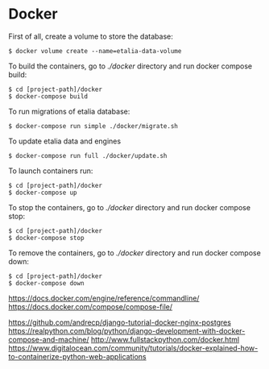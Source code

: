 Docker
======

First of all, create a volume to store the database:

    $ docker volume create --name=etalia-data-volume

To build the containers, go to _./docker_ directory and run docker compose build:

    $ cd [project-path]/docker
    $ docker-compose build

To run migrations of etalia database:

    $ docker-compose run simple ./docker/migrate.sh

To update etalia data and engines

    $ docker-compose run full ./docker/update.sh

To launch containers run:

    $ cd [project-path]/docker
    $ docker-compose up

To stop the containers, go to _./docker_ directory and run docker compose stop:

    $ cd [project-path]/docker
    $ docker-compose stop

To remove the containers, go to _./docker_ directory and run docker compose down:

    $ cd [project-path]/docker
    $ docker-compose down


https://docs.docker.com/engine/reference/commandline/
https://docs.docker.com/compose/compose-file/

https://github.com/andrecp/django-tutorial-docker-nginx-postgres
https://realpython.com/blog/python/django-development-with-docker-compose-and-machine/
http://www.fullstackpython.com/docker.html
https://www.digitalocean.com/community/tutorials/docker-explained-how-to-containerize-python-web-applications
